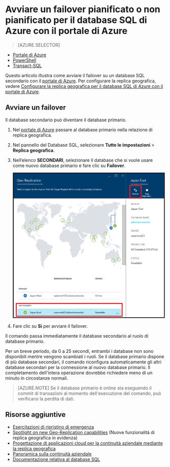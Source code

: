 <properties 
    pageTitle="Avviare un failover pianificato o non pianificato per il database SQL di Azure con il portale di Azure | Microsoft Azure" 
    description="Avviare un failover pianificato o non pianificato per il database SQL di Azure usando il portale di Azure" 
    services="sql-database" 
    documentationCenter="" 
    authors="stevestein" 
    manager="jhubbard" 
    editor=""/>

<tags
    ms.service="sql-database"
    ms.devlang="NA"
    ms.topic="article"
    ms.tgt_pltfrm="NA"
    ms.workload="data-management" 
    ms.date="04/27/2016"
    ms.author="sstein"/>

# Avviare un failover pianificato o non pianificato per il database SQL di Azure con il portale di Azure


> [AZURE.SELECTOR]
- [Portale di Azure](sql-database-geo-replication-failover-portal.md)
- [PowerShell](sql-database-geo-replication-failover-powershell.md)
- [Transact-SQL](sql-database-geo-replication-failover-transact-sql.md)


Questo articolo illustra come avviare il failover su un database SQL secondario con il [portale di Azure](http://portal.azure.com). Per configurare la replica geografica, vedere [Configurare la replica geografica per il database SQL di Azure con il portale di Azure](sql-database-geo-replication-portal.md).


## Avviare un failover

Il database secondario può diventare il database primario.

1. Nel [portale di Azure](http://portal.azure.com) passare al database primario nella relazione di replica geografica.
2. Nel pannello del Database SQL, selezionare **Tutte le impostazioni** > **Replica geografica**.
3. Nell’elenco **SECONDARI**, selezionare il database che si vuole usare come nuovo database primario e fare clic su **Failover**.

    ![failover][2]

4. Fare clic su **Sì** per avviare il failover.

Il comando passa immediatamente il database secondario al ruolo di database primario.

Per un breve periodo, da 0 a 25 secondi, entrambi i database non sono disponibili mentre vengono scambiati i ruoli. Se il database primario dispone di più database secondari, il comando riconfigura automaticamente gli altri database secondari per la connessione al nuovo database primario. Il completamento dell'intera operazione dovrebbe richiedere meno di un minuto in circostanze normali.

>[AZURE.NOTE] Se il database primario è online sta eseguendo il commit di transazioni al momento dell'esecuzione del comando, può verificarsi la perdita di dati.


## Risorse aggiuntive   


- [Esercitazioni di ripristino di emergenza](sql-database-disaster-recovery-drills.md)
- [Spotlight on new Geo-Replication capabilities](https://azure.microsoft.com/blog/spotlight-on-new-capabilities-of-azure-sql-database-geo-replication/) (Nuove funzionalità di replica geografica in evidenza)
- [Progettazione di applicazioni cloud per la continuità aziendale mediante la replica geografica](sql-database-designing-cloud-solutions-for-disaster-recovery.md)
- [Panoramica sulla continuità aziendale](sql-database-business-continuity.md)
- [Documentazione relativa al database SQL](https://azure.microsoft.com/documentation/services/sql-database/)


<!--Image references-->
[1]: ./media/sql-database-geo-replication-failover-portal/failover.png
[2]: ./media/sql-database-geo-replication-failover-portal/secondaries.png

<!---HONumber=AcomDC_0608_2016-->